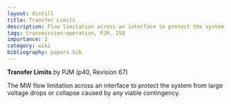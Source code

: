 ```yaml
---
layout: distill
title: Transfer Limits
description: Flow limitation across an interface to protect the system from large voltage drops or collapse.
tags: transmission-operation, PJM, ISO
importance: 2
category: wiki
bibliography: papers.bib
---
```


**Transfer Limits** by PJM <d-cite key="pjm2024m3"></d-cite> (p40, Revision 67)

The MW flow limitation across an interface to protect the system from large voltage drops or collapse caused by any viable contingency.
